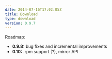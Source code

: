 ```yaml
---
date: 2014-07-16T17:02:05Z
title: Download
type: download
version: 0.9.7
---
```


Roadmap:

* __0.9.8:__ bug fixes and incremental improvements
* __0.10:__ .rpm support (?), mirror API
